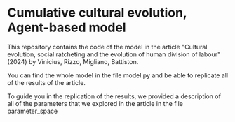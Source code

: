 # Cumulative cultural evolution, Agent-based model
This repository contains the code of the model in the article "Cultural evolution, social ratcheting and the evolution of human division of labour" (2024) by Vinicius, Rizzo, Migliano, Battiston.

You can find the whole model in the file model.py and be able to replicate all of the results of the article.

To guide you in the replication of the results, we provided a description of all of the parameters that we explored in the article in the file parameter_space

